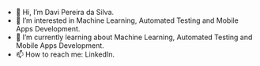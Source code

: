 - 👋 Hi, I’m Davi Pereira da Silva. 
- 👀 I’m interested in Machine Learning, Automated Testing and Mobile Apps Development.
- 🌱 I’m currently learning about Machine Learning, Automated Testing and Mobile Apps Development.
- 📫 How to reach me: LinkedIn.

<!---
psilDave/psilDave is a ✨ special ✨ repository because its `README.md` (this file) appears on your GitHub profile.
You can click the Preview link to take a look at your changes.
--->
